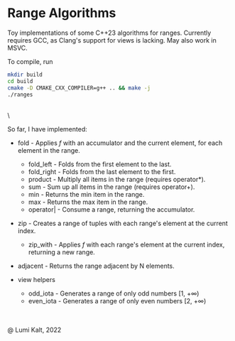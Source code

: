 # Range Algorithms

Toy implementations of some C++23 algorithms for ranges.
Currently requires GCC, as Clang's support for views is lacking.
May also work in MSVC.

To compile, run

```bash
mkdir build
cd build
cmake -D CMAKE_CXX_COMPILER=g++ .. && make -j
./ranges
```

\
\

So far, I have implemented:

- fold                - Applies *f* with an accumulator and the current element, for each element in the range.
  - fold_left         - Folds from the first element to the last.
  - fold_right        - Folds from the last element to the first.
  - product           - Multiply all items in the range (requires operator\*).
  - sum               - Sum up all items in the range (requires operator+).
  - min               - Returns the min item in the range.
  - max               - Returns the max item in the range.
  - operator|         - Consume a range, returning the accumulator.

- zip                 - Creates a range of tuples with each range's element at the current index.
  - zip_with          - Applies *f* with each range's element at the current index, returning a new range.

- adjacent            - Returns the range adjacent by N elements.

- view helpers
  - odd_iota          - Generates a range of only odd numbers  [1, +∞)
  - even_iota         - Generates a range of only even numbers [2, +∞)

\
\
@ Lumi Kalt, 2022
